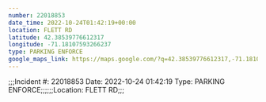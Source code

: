 ```yaml
---
number: 22018853
date_time: 2022-10-24T01:42:19+00:00
location: FLETT RD
latitude: 42.38539776612317
longitude: -71.18107593266237
type: PARKING ENFORCE
google_maps_link: https://maps.google.com/?q=42.38539776612317,-71.18107593266237
---
```


;;;Incident #: 22018853  Date: 2022-10-24 01:42:19   Type: PARKING ENFORCE;;;;;;Location: FLETT RD;;;
